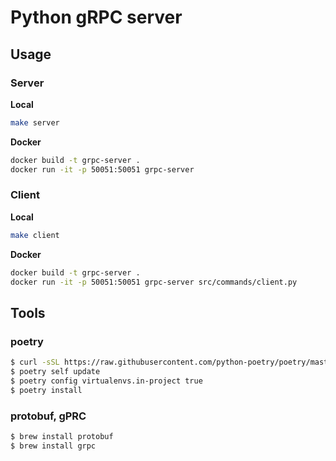 # Python gRPC server

## Usage 
### Server

**Local**

```bash 
make server 
```

**Docker**

```bash 
docker build -t grpc-server .
docker run -it -p 50051:50051 grpc-server
```

### Client 

**Local**

```bash 
make client 
```

**Docker**

```bash
docker build -t grpc-server .
docker run -it -p 50051:50051 grpc-server src/commands/client.py
```

## Tools 

### poetry

```bash
$ curl -sSL https://raw.githubusercontent.com/python-poetry/poetry/master/get-poetry.py | python3
$ poetry self update
$ poetry config virtualenvs.in-project true
$ poetry install
```

### protobuf, gPRC

```bash
$ brew install protobuf
$ brew install grpc
```